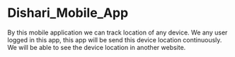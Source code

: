# Dishari_Mobile_App
By this mobile application we can track location of any device. We any user logged in this app, this app will be send this device location continuously. We will be able to see the device location in another website.

[](https://github.com/soykothosen/Dishari_Mobile_App/blob/main/screenshot/scrn01.png)
